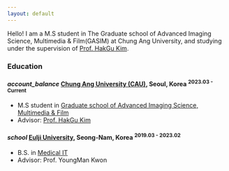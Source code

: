 ```yaml
---
layout: default
---
```


Hello!
I am a M.S student in The Graduate school of Advanced Imaging Science, Multimedia & Film(GASIM) at Chung Ang University, and studying under the supervision of [Prof. HakGu Kim](https://www.irislab.cau.ac.kr/).


### Education

<h4 class="education">
  <i class="material-icons md-18">account_balance</i>
  <a href="https://gsaim.cau.ac.kr/">Chung Ang University (CAU)</a>, Seoul, Korea
  <sup>2023.03 - Current</sup>
</h4>

- M.S student in [Graduate school of Advanced Imaging Science, Multimedia & Film]
- Advisor: [Prof. HakGu Kim](https://www.irislab.cau.ac.kr/)

[Graduate school of Advanced Imaging Science, Multimedia & Film]: [https://cse.snu.ac.kr/en](https://gsaim.cau.ac.kr/)

<h4 class="education">
  <i class="material-icons md-18">school</i>
  <a href="https://www.eulji.ac.kr/">Eulji University</a>, Seong-Nam, Korea
  <sup>2019.03 - 2023.02</sup>
</h4>

- B.S. in [Medical IT]
- Advisor: Prof. YoungMan Kwon

[Medical IT]: https://major.eulji.ac.kr/mitm/index.html?menuno=2897
